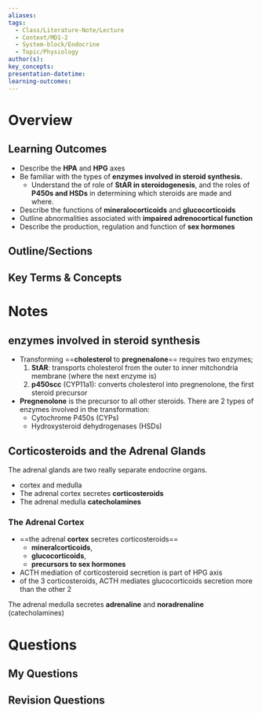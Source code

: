 ```yaml
---
aliases:
tags:
  - Class/Literature-Note/Lecture
  - Context/MD1-2
  - System-block/Endocrine
  - Topic/Physiology
author(s):
key_concepts:
presentation-datetime:
learning-outcomes:
---
```



# Overview
## Learning Outcomes
- Describe the **HPA** and **HPG** axes
- Be familiar with the types of **enzymes involved in steroid synthesis.**
	- Understand the of role of **StAR in steroidogenesis**, and the roles of **P450s and HSDs** in determining which steroids are made and where.
- Describe the functions of **mineralocorticoids** and **glucocorticoids**
- Outline abnormalities associated with **impaired adrenocortical function**
- Describe the production, regulation and function of **sex hormones**
## Outline/Sections

## Key Terms & Concepts


# Notes
## enzymes involved in steroid synthesis
- Transforming ==**cholesterol** to **pregnenalone**== requires two enzymes;
	1. **StAR**: transports cholesterol from the outer to inner mitchondria membrane (where the next enzyme is)
	2. **p450scc** (CYP11a1): converts cholesterol into pregnenolone, the first steroid precursor
- **Pregnenolone** is the precursor to all other steroids. There are 2 types of enzymes involved in the transformation:
	- Cytochrome P450s (CYPs)
	- Hydroxysteroid dehydrogenases (HSDs)

## Corticosteroids and the Adrenal Glands
The adrenal glands are two really separate endocrine organs.
- cortex and medulla
- The adrenal cortex secretes **corticosteroids**
- The adrenal medulla **catecholamines**

### The Adrenal Cortex
- ==the adrenal **cortex** secretes corticosteroids==
	- **mineralcorticoids**, 
	- **glucocorticoids**,  
	- **precursors to sex hormones**
- ACTH mediation of corticosteroid secretion is part of HPG axis
- of the 3 corticosteroids, ACTH mediates glucocorticoids secretion more than the other 2

The adrenal medulla secretes **adrenaline** and **noradrenaline** (catecholamines)


# Questions

## My Questions
## Revision Questions




